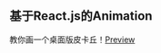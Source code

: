## 基于React.js的Animation

教你画一个桌面版皮卡丘！[Preview](https://leeeozhang.github.io/React-Animation/build/index.html)